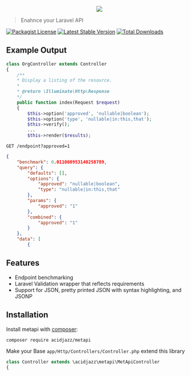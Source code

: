 
<p align="center">
  <img src="https://github.com/acidjazz/metapi/raw/master/logo.png"/>
</p>

> Enahnce your Laravel API 

[![Packagist License](https://poser.pugx.org/acidjazz/metapi/license.png)](https://choosealicense.com/licenses/apache-2.0/)
[![Latest Stable Version](https://poser.pugx.org/acidjazz/metapi/version.png)](https://packagist.org/packages/acidjazz/metapi)
[![Total Downloads](https://poser.pugx.org/acidjazz/metapi/d/total.png)](https://packagist.org/packages/barryvdh/metapi)

## Example Output

```php
class OrgController extends Controller
{
    /**
    * Display a listing of the resource.
    *
    * @return \Illuminate\Http\Response
    */
    public function index(Request $request)
    {
        $this->option('approved', 'nullable|boolean');
        $this->option('type', 'nullable|in:this,that');
        $this->verify();
        ...
        $this->render($results);
```

`GET /endpoint?approved=1`

```json
{
    "benchmark": 0.011060953140258789,
    "query": {
        "defaults": [],
        "options": {
            "approved": "nullable|boolean",
            "type": "nullable|in:this,that"
        },
        "params": {
            "approved": "1"
        },
        "combined": {
            "approved": "1"
        }
    },
    "data": [
        {
```

## Features
* Endpoint benchmarking
* Laravel Validation wrapper that reflects requirements
* Support for JSON, pretty printed JSON with syntax highlighting, and JSONP


## Installation

Install metapi with [composer](https://getcomposer.org/doc/00-intro.md):
```bash
composer require acidjazz/metapi
```

Make your Base `app/Http/Controllers/Controller.php` extend this library
```php
class Controller extends \acidjazz\metapi\MetApiController
{
```
